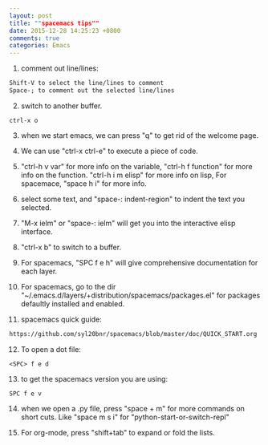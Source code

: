 ```yaml
---
layout: post
title: ""spacemacs tips""
date: 2015-12-28 14:25:23 +0800
comments: true
categories: Emacs
---
```

1. comment out line/lines:

```html
Shift-V to select the line/lines to comment
Space-; to comment out the selected line/lines
```

2. switch to another buffer.

```
ctrl-x o
```

3. when we start emacs, we can press "q" to get rid of the welcome page.

4. We can use "ctrl-x ctrl-e" to execute a piece of code.

5. "ctrl-h v var" for more info on the variable, "ctrl-h f function" for more info on the function. "ctrl-h i m elisp" for more info on lisp, For spacemace, "space h i" for more info.

6. select some text, and "space-: indent-region" to indent the text you selected.

7. "M-x ielm" or "space-: ielm" will get you into the interactive elisp interface.

8. "ctrl-x b" to switch to a buffer.

9. For spacemacs, "SPC f e h" will give comprehensive documentation for each layer.

10. For spacemacs, go to the dir "~/.emacs.d/layers/+distribution/spacemacs/packages.el" for packages defaultly installed and enabled.

11. spacemacs quick guide:

```html
https://github.com/syl20bnr/spacemacs/blob/master/doc/QUICK_START.org
```

12. To open a dot file:

```
<SPC> f e d
```

13. to get the spacemacs version you are using:

```
SPC f e v
```

14. when we open a .py file, press "space + m" for more commands on short cuts. Like "space m s i" for "python-start-or-switch-repl"

15. For org-mode, press "shift+tab" to expand or fold the lists.